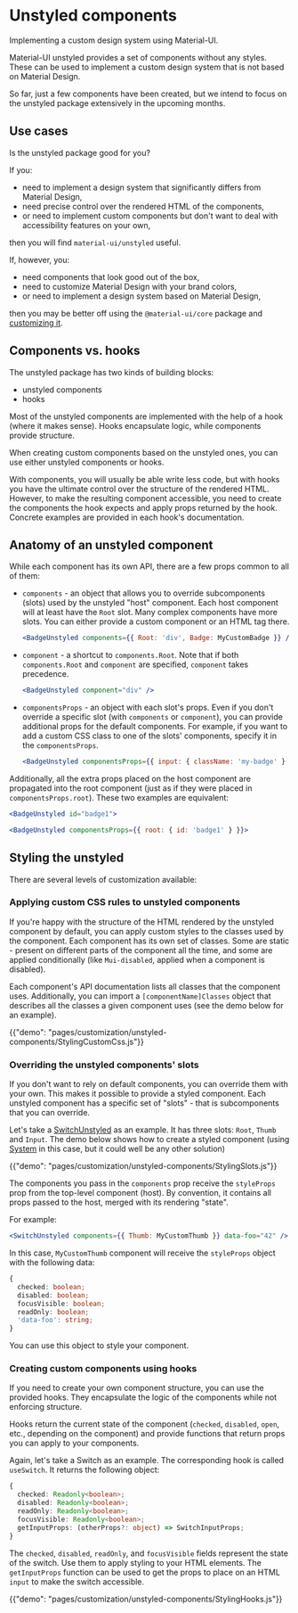 # Unstyled components

<p class="description">Implementing a custom design system using Material-UI.</p>

Material-UI unstyled provides a set of components without any styles.
These can be used to implement a custom design system that is not based on Material Design.

So far, just a few components have been created,
but we intend to focus on the unstyled package extensively in the upcoming months.

## Use cases

Is the unstyled package good for you?

If you:

- need to implement a design system that significantly differs from Material Design,
- need precise control over the rendered HTML of the components,
- or need to implement custom components but don't want to deal with accessibility features on your own,

then you will find `material-ui/unstyled` useful.

If, however, you:

- need components that look good out of the box,
- need to customize Material Design with your brand colors,
- or need to implement a design system based on Material Design,

then you may be better off using the `@material-ui/core` package and [customizing it](/customization/how-to-customize/).

## Components vs. hooks

The unstyled package has two kinds of building blocks:

- unstyled components
- hooks

Most of the unstyled components are implemented with the help of a hook (where it makes sense). Hooks encapsulate logic, while components provide structure.

When creating custom components based on the unstyled ones, you can use either unstyled components or hooks.

With components, you will usually be able write less code, but with hooks you have the ultimate control over the structure of the rendered HTML.
However, to make the resulting component accessible, you need to create the components the hook expects and apply props returned by the hook.
Concrete examples are provided in each hook's documentation.

## Anatomy of an unstyled component

While each component has its own API, there are a few props common to all of them:

- `components` - an object that allows you to override subcomponents (slots) used by the unstyled "host" component. Each host component will at least have the `Root` slot. Many complex components have more slots. You can either provide a custom component or an HTML tag there.

  ```jsx
  <BadgeUnstyled components={{ Root: 'div', Badge: MyCustomBadge }} />
  ```

- `component` - a shortcut to `components.Root`. Note that if both `components.Root` and `component` are specified, `component` takes precedence.

  ```jsx
  <BadgeUnstyled component="div" />
  ```

- `componentsProps` - an object with each slot's props. Even if you don't override a specific slot (with `components` or `component`), you can provide additional props for the default components. For example, if you want to add a custom CSS class to one of the slots' components, specify it in the `componentsProps`.

  ```jsx
  <BadgeUnstyled componentsProps={{ input: { className: 'my-badge' } }} />
  ```

Additionally, all the extra props placed on the host component are propagated into the root component (just as if they were placed in `componentsProps.root`).
These two examples are equivalent:

```jsx
<BadgeUnstyled id="badge1">
```

```jsx
<BadgeUnstyled componentsProps={{ root: { id: 'badge1' } }}>
```

## Styling the unstyled

There are several levels of customization available:

### Applying custom CSS rules to unstyled components

If you're happy with the structure of the HTML rendered by the unstyled component by default, you can apply custom styles to the classes used by the component.
Each component has its own set of classes.
Some are static - present on different parts of the component all the time, and some are applied conditionally (like `Mui-disabled`, applied when a component is disabled).

Each component's API documentation lists all classes that the component uses.
Additionally, you can import a `[componentName]Classes` object that describes all the classes a given component uses (see the demo below for an example).

{{"demo": "pages/customization/unstyled-components/StylingCustomCss.js"}}

### Overriding the unstyled components' slots

If you don't want to rely on default components, you can override them with your own.
This makes it possible to provide a styled component.
Each unstyled component has a specific set of "slots" - that is subcomponents that you can override.

Let's take a [SwitchUnstyled](../api/switchUnstyled) as an example.
It has three slots: `Root`, `Thumb` and `Input`.
The demo below shows how to create a styled component (using [System](system/styled/) in this case, but it could well be any other solution)

{{"demo": "pages/customization/unstyled-components/StylingSlots.js"}}

The components you pass in the `components` prop receive the `styleProps` prop from the top-level component (host).
By convention, it contains all props passed to the host, merged with its rendering "state".

For example:

```jsx
<SwitchUnstyled components={{ Thumb: MyCustomThumb }} data-foo="42" />
```

In this case, `MyCustomThumb` component will receive the `styleProps` object with the following data:

```ts
{
  checked: boolean;
  disabled: boolean;
  focusVisible: boolean;
  readOnly: boolean;
  'data-foo': string;
}
```

You can use this object to style your component.

### Creating custom components using hooks

If you need to create your own component structure, you can use the provided hooks.
They encapsulate the logic of the components while not enforcing structure.

Hooks return the current state of the component (`checked`, `disabled`, `open`, etc., depending on the component) and provide functions that return props you can apply to your components.

Again, let's take a Switch as an example. The corresponding hook is called `useSwitch`.
It returns the following object:

```ts
{
  checked: Readonly<boolean>;
  disabled: Readonly<boolean>;
  readOnly: Readonly<boolean>;
  focusVisible: Readonly<boolean>;
  getInputProps: (otherProps?: object) => SwitchInputProps;
}

```

The `checked`, `disabled`, `readOnly`, and `focusVisible` fields represent the state of the switch. Use them to apply styling to your HTML elements.
The `getInputProps` function can be used to get the props to place on an HTML `input` to make the switch accessible.

{{"demo": "pages/customization/unstyled-components/StylingHooks.js"}}
